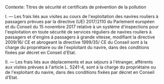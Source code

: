 Contexte: Titres de sécurité et certificats de prévention de la pollution

I. — Les frais liés aux visites au cours de l'exploitation des navires rouliers à passagers prévues par la directive (UE) 2017/2110 du Parlement européen et du Conseil du 15 novembre 2017 relative à un système d'inspections pour l'exploitation en toute sécurité de services réguliers de navires rouliers à passagers et d'engins à passagers à grande vitesse, modifiant la directive 2009/16/ CE et abrogeant la directive 1999/35/ CE du Conseil sont à la charge du propriétaire ou de l'exploitant du navire, dans des conditions fixées par décret en Conseil d'Etat.

II. — Les frais liés aux déplacements et aux séjours à l'étranger, afférents aux visites prévues à l'article L. 5241-4, sont à la charge du propriétaire ou de l'exploitant du navire, dans des conditions fixées par décret en Conseil d'Etat.